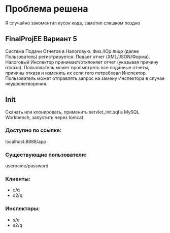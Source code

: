 # Проблема решена
Я случайно закоментил кусок кода, заметил слишком поздно

## FinalProjEE Вариант 5
Система Подачи Отчетов в Налоговую. Физ./Юр.лицо (далее
Пользователь) регистрируется. Подает отчет (XML/JSON/Форма).
Налоговый Инспектор принимает/отклоняет отчет (указывая причину
отказа). Пользователь может просмотреть все поданные отчеты, причины
отказа и изменять их если того потребовал Инспектор. Пользователь может
отправлять запрос на замену Инспектора в случае неудовлетворения.
## Init
Скачать или клонировать, применить servlet_init.sql в MySQL Workbench, запустить через tomcat
### Доступно по ссылке:
localhost:8888/app
### Существующие пользователи:
username/password
### Клиенты:
 * c/q
 * c2/q
### Инспекторы:
 * s/q
 * s2/q
